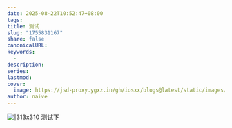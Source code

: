 ```yaml
---
date: 2025-08-22T10:52:47+08:00
tags:
title: 测试
slug: "1755831167"
share: false
canonicalURL:
keywords:
  - 
description:
series:
lastmod:
cover:
  image: https://jsd-proxy.ygxz.in/gh/iosxx/blogs@latest/static/images/f9c62ab81f6a30299a26a45c5ac77dea.webp
author: naive
---
```

![|313x310](/images/1751795355690_edit_1313862859514475%201.webp)
测试下
